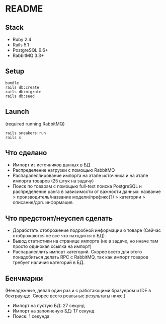 # README

## Stack

* Ruby 2.4
* Rails 5.1
* PostgreSQL 9.6+
* RabbitMQ 3.3+

## Setup

    bundle
    rails db:create
    rails db:migrate
    rails db:seed
    
## Launch

(required running RabbitMQ)
    
    rails sneakers:run
    rails s
    
## Что сделано

* Импорт из источников данных в БД
* Распределение нагрузки с помощью RabbitMQ
* Распаралеллирование импорта на этапе источника и на этапе импорта товаров (25 штук на задачу)
* Поиск по товарам с помощью full-text поиска PostgreSQL и распределение ранга в зависимости от важности
данных: название > производитель/название модели/префикс(?) > категории > описание/доп. информация.

## Что предстоит/неуспел сделать

* Доработать отоброжение подробной информации о товаре (Сейчас отоброжаются не все что находится в БД).
* Вывод статистики на странице импорта (не в задаче, но иначе там просто одинокая ссылка на импорт)
* Распаралеллить импорт категорий. Скорее всего для этого понадобиться делать RPC с RabbitMQ,
так как импорт товаров требует наличия категорий в БД.

## Бенчмарки

(Ненадежные, делал один раз и с работающими бразуером и IDE в бекграунде. Скорее всего реальные результаты ниже.)

* Импорт на пустую БД: 27 секунд
* Импорт на заполненую БД: 17 секунд
* Поиск: 1 секунда
